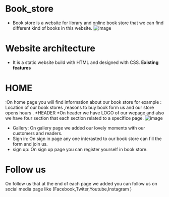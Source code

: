 # Book_store
* Book store is a website for library and online book store that we can find different kind of books in this website.
![image](https://user-images.githubusercontent.com/100950189/184987215-842ac165-c2e9-4bb1-9539-708abf6cf07a.png)

# Website architecture 
 * It is a static website build with HTML and designed with CSS.
 **Existing features**
 
# HOME 
:On home page you will find information about our book store for example : Location of our book stores ,reasons to buy book form us and our store opens hours .
*HEADER
   *On header we have LOGO of our wepage and also we have four section that each section related to a specifice page.
![image](https://user-images.githubusercontent.com/100950189/185083580-8a1a1a75-f82a-4f7d-9edd-5e3f8ca38abc.png)






 * Gallery:
 On gallery page we added our lovely moments with our customers and readers.
 * Sign in:
 On sign in page any one interasted to our book store can fill the form and join us. 
 * sign up:
On sign up page you can register yourself in book store.
# Follow us
On follow us that at the end of each page we added you can follow us on social media page like (Facebook,Twiter,Youtube,Instagram )
